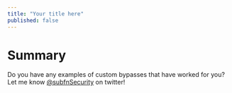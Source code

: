 ```yaml
---
title: "Your title here"
published: false
---
```


<!-- one paragraph summary intro -->

<!-- the meat, use headings -->

# Summary
<!-- yes, write a summary. basically repeat the intro -->

<!-- call to action -->
Do you have any examples of custom bypasses that have worked for you? Let me know [@subfnSecurity](https://twitter.com/subfnSecurity) on twitter!